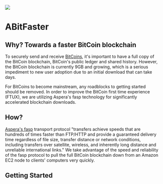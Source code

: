 <p>
  <img src='https://raw.github.com/diclophis/fasp-blockchain/master/doc/LogoABitFaster.png'/>
</p>

# ABitFaster

## Why?  Towards a faster BitCoin blockchain

To securely send and receive [BitCoins](http://bitcoin.org/en/), it's important to have a full copy of the BitCoin blockchain, BitCoin's public ledger and shared history.  However, the BitCoin blockchain is currently 9GB and growing, which is a serious impediment to new user adoption due to an initial download that can take days.

For BitCoins to become mainstream, any roadblocks to getting started should be removed.  In order to improve the BitCoin first time experience (FTUX), we are utilizing Aspera's fasp technology for significantly accelerated blockchain downloads.

## How?

[Aspera's fasp](http://asperasoft.com/technology/transport/fasp/) transport protocol "transfers achieve speeds that are hundreds of times faster than FTP/HTTP and provide a guaranteed delivery time regardless of file size, transfer distance or network conditions, including transfers over satellite, wireless, and inherently long distance and unreliable international links."  We take advantage of the speed and reliability of the fasp protocol to pull the full BitCoin blockchain down from an Amazon EC2 node to clients' computers very quickly.

## Getting Started

